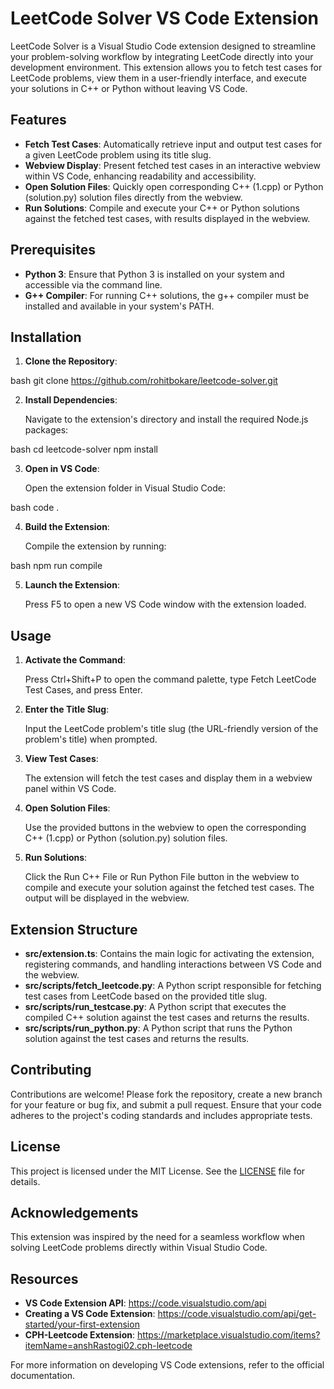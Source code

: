 # LeetCode Solver VS Code Extension

LeetCode Solver is a Visual Studio Code extension designed to streamline your problem-solving workflow by integrating LeetCode directly into your development environment. This extension allows you to fetch test cases for LeetCode problems, view them in a user-friendly interface, and execute your solutions in C++ or Python without leaving VS Code.

## Features

- **Fetch Test Cases**: Automatically retrieve input and output test cases for a given LeetCode problem using its title slug.
- **Webview Display**: Present fetched test cases in an interactive webview within VS Code, enhancing readability and accessibility.
- **Open Solution Files**: Quickly open corresponding C++ (1.cpp) or Python (solution.py) solution files directly from the webview.
- **Run Solutions**: Compile and execute your C++ or Python solutions against the fetched test cases, with results displayed in the webview.

## Prerequisites

- **Python 3**: Ensure that Python 3 is installed on your system and accessible via the command line.
- **G++ Compiler**: For running C++ solutions, the g++ compiler must be installed and available in your system's PATH.

## Installation

1. **Clone the Repository**:

   
bash
   git clone https://github.com/rohitbokare/leetcode-solver.git


2. **Install Dependencies**:

   Navigate to the extension's directory and install the required Node.js packages:

   
bash
   cd leetcode-solver
   npm install


3. **Open in VS Code**:

   Open the extension folder in Visual Studio Code:

   
bash
   code .


4. **Build the Extension**:

   Compile the extension by running:

   
bash
   npm run compile


5. **Launch the Extension**:

   Press F5 to open a new VS Code window with the extension loaded.

## Usage

1. **Activate the Command**:

   Press Ctrl+Shift+P to open the command palette, type Fetch LeetCode Test Cases, and press Enter.

2. **Enter the Title Slug**:

   Input the LeetCode problem's title slug (the URL-friendly version of the problem's title) when prompted.

3. **View Test Cases**:

   The extension will fetch the test cases and display them in a webview panel within VS Code.

4. **Open Solution Files**:

   Use the provided buttons in the webview to open the corresponding C++ (1.cpp) or Python (solution.py) solution files.

5. **Run Solutions**:

   Click the Run C++ File or Run Python File button in the webview to compile and execute your solution against the fetched test cases. The output will be displayed in the webview.

## Extension Structure

- **src/extension.ts**: Contains the main logic for activating the extension, registering commands, and handling interactions between VS Code and the webview.
- **src/scripts/fetch_leetcode.py**: A Python script responsible for fetching test cases from LeetCode based on the provided title slug.
- **src/scripts/run_testcase.py**: A Python script that executes the compiled C++ solution against the test cases and returns the results.
- **src/scripts/run_python.py**: A Python script that runs the Python solution against the test cases and returns the results.

## Contributing

Contributions are welcome! Please fork the repository, create a new branch for your feature or bug fix, and submit a pull request. Ensure that your code adheres to the project's coding standards and includes appropriate tests.

## License

This project is licensed under the MIT License. See the [LICENSE](LICENSE) file for details.

## Acknowledgements

This extension was inspired by the need for a seamless workflow when solving LeetCode problems directly within Visual Studio Code.

## Resources

- **VS Code Extension API**: https://code.visualstudio.com/api
- **Creating a VS Code Extension**: https://code.visualstudio.com/api/get-started/your-first-extension
- **CPH-Leetcode Extension**: https://marketplace.visualstudio.com/items?itemName=anshRastogi02.cph-leetcode

For more information on developing VS Code extensions, refer to the official documentation. 

